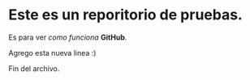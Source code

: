 # Este es un reporitorio de pruebas.

Es para ver *como funciona* **GitHub**.

Agrego esta nueva linea :) 

Fin del archivo.
